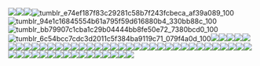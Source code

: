 ![](https://64.media.tumblr.com/8309858667ea46de530cc9dce35b850e/6a6f2dcb3aedc262-31/s100x200/5c05d01f3d72c1caad1546dd1f9049a46af48df0.gifv)![](https://64.media.tumblr.com/6831a3534015d718c03bc896935d17ba/6a6f2dcb3aedc262-2d/s100x200/e34803e0d8dbccc88425439a230a6176b69a7cbc.gifv)![](https://64.media.tumblr.com/7c1e8d3ca83c95e823d73df835e9946e/6a6f2dcb3aedc262-01/s100x200/5f59112dbbf4c51983059d3ae8196a5a4c2b6173.gifv)![tumblr_e74ef187f83c29281c58b7f243fcbeca_af39a089_100](https://github.com/user-attachments/assets/4c572d9a-fb4a-4ee3-a1bd-288962df00c5)![tumblr_94e1c16845554b61a795f59d616880b4_330bb88c_100](https://github.com/user-attachments/assets/4b981184-52c2-4b18-a949-9801fb86c4e8)![tumblr_bb79907c1cba1c29b04444bb8fe50e72_7380bcd0_100](https://github.com/user-attachments/assets/3a7b6676-2d4c-436e-9796-497754f6e55c)![tumblr_6c54bcc7cdc3d2011c5f384ba9119c71_079f4a0d_100](https://github.com/user-attachments/assets/ffcbcd79-44a6-428e-97a2-e179e6594c49)![](https://64.media.tumblr.com/9392818d0e62cbd50f15ec1a698c182a/0b35bb9647650202-7c/s100x200/7984a2653bf034dc27bcb328ac28916057ea8b8f.gifv)![](https://64.media.tumblr.com/d30418d1c37d8558e1bb8ec0dbea6bba/0b35bb9647650202-f0/s100x200/c75c9a050384d0c103be9cb76ea2eb1d44012a1e.pnj)![](https://64.media.tumblr.com/afddaba9773020ab7c8339aa2cb7c068/0b35bb9647650202-a2/s100x200/c97389f2b5e2cdcbe3b472f755d1d0e9b4232f73.gifv)![](https://64.media.tumblr.com/a41fca6ca167027686cf7906b6776bc2/0b35bb9647650202-55/s100x200/cd2fc2f82758c4b223100547e852bb5f0e5511d9.gifv)![](https://64.media.tumblr.com/f62b5d7bfc3c3e4bf4bb8c12f57f7813/0b35bb9647650202-53/s100x200/f9e22d03db9a8a260adafd5b34e4352c48dc0ca8.gifv)![](https://64.media.tumblr.com/d822b2b9f43f72bba0c90ac45298815f/db05d0327ea36415-63/s100x200/ec93310af8654c19a8321d8cddc4220c66ade3b2.pnj)![](https://64.media.tumblr.com/98114c3ce3ee19af8e66625141f56b13/1722c792cdb8ab55-38/s100x200/6a10f3ba76ba9f484d9fd3147221163a72bacfff.gifv)![](https://64.media.tumblr.com/5a48ab9ad4e0119ba29e6cbf1a40e668/af80e6e2ed7a9c08-15/s100x200/0b75bd38d67bd244297f443da05bc1c9f20d4dc2.pnj)![](https://64.media.tumblr.com/ef97e08089ebb2c448374657bb620f39/af80e6e2ed7a9c08-d3/s100x200/b12123d4d808994f3c9b043656700e834234544f.pnj)![](https://64.media.tumblr.com/3a0741b60bee67325bcf11bdecf12b5c/af80e6e2ed7a9c08-16/s100x200/a4a43654293ec4752c37cb5dbccf75cd921f3ac9.pnj)![](https://64.media.tumblr.com/b7844c6a34614700c5f09d24440e7d50/af80e6e2ed7a9c08-48/s100x200/b37bde409901210b7b714272360619c7203f30d2.pnj)![](https://64.media.tumblr.com/b261f7fae0b84958e89e63e17387572c/4ec521d84c14dfc1-fe/s100x200/16b6c5a7519c231195a05ddaae9f6820b5b8b95c.gifv)![](https://64.media.tumblr.com/a46f8131407f0059718db37faa853a8c/4ec521d84c14dfc1-82/s100x200/a8a199785ef03804d79e70bbe409028401c60c1e.gifv)![](https://64.media.tumblr.com/62672af90491ad9c5b11dc5ac5b43356/b7b112fa68e12955-90/s100x200/0d215a9e913de3c57cb937b7a1c629957581e956.gifv)![](https://64.media.tumblr.com/f2cab686bdb6a059650078d47a15343e/3f0edba32d2cfc14-95/s100x200/c159f3274e9b1d4d8a570d68407d6b03513aaf5f.gifv)![](https://64.media.tumblr.com/6ec8b1682763782dc3e6fbc71fd2c1d2/477cb05121cc24d8-4b/s100x200/ff08e825cb76b7a0aac7718ea76b38cf336c92c1.gifv)![](https://64.media.tumblr.com/91cf32733f9debd544510d690e226cc8/477cb05121cc24d8-33/s100x200/1a47f44a926a9d21f5570207b6787923e5e73a65.gifv)![](https://64.media.tumblr.com/355cad6c51de47ab7f27c36c838bdace/7f9e42b6559e3926-f7/s100x200/68645983872074966d033be47427300e1f5d6953.gifv)![](https://64.media.tumblr.com/c0f8a22fc02bf79636a7d6376afeebec/ec830c2873e0a670-f8/s100x200/cc6a24b9830b353ab9f5eb3e16e71c7d24af34ed.gifv)![](https://64.media.tumblr.com/688b3a744df2cf271c00b235521a7fc0/828bc025e247fab9-f0/s100x200/1cb90e221a1ee4eed24b99e8c729c7b34ed92c85.gifv)![](https://64.media.tumblr.com/36e5b35b87bab1b20fc505ee26c7c291/828bc025e247fab9-d9/s100x200/509c568de4e556ddf8bdaf74b1eeee1e03973a5a.pnj)![](https://64.media.tumblr.com/9dbc9d0eb929e3262e6452ab43570fd0/16f553eb51ea70c0-40/s100x200/5e08b0b99204e381374374a449cb0cf6634baddb.pnj)![](https://64.media.tumblr.com/4b0d4214f03d759a7a8142f88dc32adf/16f553eb51ea70c0-4d/s100x200/dc69127288b0bc984435a967f7296b095fbe1ee6.pnj)![](https://64.media.tumblr.com/6af29e1e77d76bdd5730432bd5fef5e2/13efa5f727578770-5e/s100x200/d20f4b4754e8146101200d83a390d899b0e6f90c.gifv)![](https://64.media.tumblr.com/bd663d1cd83206d12c181d8efca3d773/1565ca17f2057308-07/s100x200/3d10efcc1ed47258c906c1db87684c81181b1824.pnj)![](https://64.media.tumblr.com/9b707c566e9e22a4e43c67a8c4c95d08/1565ca17f2057308-fe/s100x200/3a88bbc66eac00516e01f1316ac4c136b9a474a0.pnj)![](https://64.media.tumblr.com/c697bd43ad6af3d1d53503d13b5ceb9f/d7748cdc31ad4550-d2/s100x200/87ed8e4cd2e1ccb90ea274ee333d7f5703e3ec56.gifv)![](https://64.media.tumblr.com/af38a90026e9d54fffbbd8ebb0819322/d7748cdc31ad4550-17/s100x200/46af373d189808a248c55bfefa0e3b0d2c93ad5c.gifv)![](https://64.media.tumblr.com/8d09c1fc37206bcf86b2ee530862fb81/7ee776a47de38779-b1/s100x200/2544fec4768473b3c131e944c30f765e056e2e2e.gifv)![](https://64.media.tumblr.com/9fdb180dde2152e2a3f8d65e9f787248/7ee776a47de38779-a5/s100x200/2e8cb109dbcba94fcb2bf064f5cf8156096a9192.gifv)![](https://64.media.tumblr.com/2c46782cd8b1deeb9de3ac1f095108f9/836b9b21a21367f0-a2/s100x200/bb632bfe40685c32c1e0d7a22d2cbd46a928d89a.gifv)![](https://64.media.tumblr.com/a1db71ae49f46c900fb8ad1c3f7d6b3d/367f67bd8107c99e-81/s100x200/2483c17b78c0759cc4b9f2ca3609b90c60321674.gifv)![](https://64.media.tumblr.com/eb650df0b7fcb0f905a57182414b7b8f/824d2bef1f4464fb-1e/s100x200/f24ff76a60f7766aed1b5923a0163ae3500a784d.gifv)![](https://64.media.tumblr.com/9b7b65ac90e0d725edc4225891055bd0/e30fa421359a5d97-76/s100x200/a4dfc10596f8a9068154b372700b1bd20badb3f6.pnj)![](https://64.media.tumblr.com/02415f11112db857953d8df9ce3ba305/64265d023f867fb6-61/s100x200/e13c3b34a42b7071bcbaafa0e63498b50a463fcf.pnj)![](https://64.media.tumblr.com/712cd32c1152c99d528f0fe3b5a4a1aa/c7376ab3eac68840-03/s100x200/57fe01841ff271b1a6f3f50719e1df6ba129056a.pnj)![](https://64.media.tumblr.com/b5622a2bb517182a40181e79238d1ed7/c7376ab3eac68840-83/s100x200/2426bd3ce3d68557539e35cb71f4a9e37a4232d1.pnj)![](https://64.media.tumblr.com/84a4825a49a1a2dce14b67c176f28777/b415327962db018a-2c/s100x200/0c32ca7784e1ef53eff4d1cd58da272a3fe2d849.gifv)![](https://64.media.tumblr.com/14c5b1ec36fa7281ad9ce9bfe6be361b/c0a341c23cad5899-21/s100x200/a55da2f808006ef5261a217b7d498b0a74ad22f5.pnj)![](https://64.media.tumblr.com/70eaec33eb765f15872ffcda9c34eb40/44ef4692ce77a4e0-8e/s250x400/bf8c0e7ff13fd3d365f0d4bf968712f25c4103c5.gifv)![](https://images-wixmp-ed30a86b8c4ca887773594c2.wixmp.com/f/822cc405-b3b5-4dca-8d21-876f068287e2/d86l4ml-237240bd-6cb5-4f42-bcfc-472d5f15dd45.png/v1/fill/w_99,h_56,q_80,strp/oc_x_canon_shipper_by_asahigirl_d86l4ml-fullview.jpg?token=eyJ0eXAiOiJKV1QiLCJhbGciOiJIUzI1NiJ9.eyJzdWIiOiJ1cm46YXBwOjdlMGQxODg5ODIyNjQzNzNhNWYwZDQxNWVhMGQyNmUwIiwiaXNzIjoidXJuOmFwcDo3ZTBkMTg4OTgyMjY0MzczYTVmMGQ0MTVlYTBkMjZlMCIsIm9iaiI6W1t7ImhlaWdodCI6Ijw9NTYiLCJwYXRoIjoiXC9mXC84MjJjYzQwNS1iM2I1LTRkY2EtOGQyMS04NzZmMDY4Mjg3ZTJcL2Q4Nmw0bWwtMjM3MjQwYmQtNmNiNS00ZjQyLWJjZmMtNDcyZDVmMTVkZDQ1LnBuZyIsIndpZHRoIjoiPD05OSJ9XV0sImF1ZCI6WyJ1cm46c2VydmljZTppbWFnZS5vcGVyYXRpb25zIl19._0eTE_wjvuhYVK_OmMHJGyOJXsu6mNqWmLS94GVit7c)![](https://images-wixmp-ed30a86b8c4ca887773594c2.wixmp.com/f/db747121-5db6-471b-9cc2-8159df3186d6/dg5i91r-6dfd94b6-9620-4c13-b253-a2b3e8ab2c2a.gif?token=eyJ0eXAiOiJKV1QiLCJhbGciOiJIUzI1NiJ9.eyJzdWIiOiJ1cm46YXBwOjdlMGQxODg5ODIyNjQzNzNhNWYwZDQxNWVhMGQyNmUwIiwiaXNzIjoidXJuOmFwcDo3ZTBkMTg4OTgyMjY0MzczYTVmMGQ0MTVlYTBkMjZlMCIsIm9iaiI6W1t7InBhdGgiOiJcL2ZcL2RiNzQ3MTIxLTVkYjYtNDcxYi05Y2MyLTgxNTlkZjMxODZkNlwvZGc1aTkxci02ZGZkOTRiNi05NjIwLTRjMTMtYjI1My1hMmIzZThhYjJjMmEuZ2lmIn1dXSwiYXVkIjpbInVybjpzZXJ2aWNlOmZpbGUuZG93bmxvYWQiXX0.npV5u6ODjZE2CjEThwlfRkToxGyWsVvFyTiptXiXrlQ)![](https://images-wixmp-ed30a86b8c4ca887773594c2.wixmp.com/f/db747121-5db6-471b-9cc2-8159df3186d6/dg3m6gm-4d88d59a-9995-4f92-9700-246468ea26b8.gif?token=eyJ0eXAiOiJKV1QiLCJhbGciOiJIUzI1NiJ9.eyJzdWIiOiJ1cm46YXBwOjdlMGQxODg5ODIyNjQzNzNhNWYwZDQxNWVhMGQyNmUwIiwiaXNzIjoidXJuOmFwcDo3ZTBkMTg4OTgyMjY0MzczYTVmMGQ0MTVlYTBkMjZlMCIsIm9iaiI6W1t7InBhdGgiOiJcL2ZcL2RiNzQ3MTIxLTVkYjYtNDcxYi05Y2MyLTgxNTlkZjMxODZkNlwvZGczbTZnbS00ZDg4ZDU5YS05OTk1LTRmOTItOTcwMC0yNDY0NjhlYTI2YjguZ2lmIn1dXSwiYXVkIjpbInVybjpzZXJ2aWNlOmZpbGUuZG93bmxvYWQiXX0.4GcisN-3gLYpkUe7x_qg_F_GJlfgq1gTkaw1MwPD-u0)![](https://images-wixmp-ed30a86b8c4ca887773594c2.wixmp.com/f/c5e1fc45-d597-4d37-9170-4e0bee4fe49f/d1hkxvp-dbe32337-dbd4-4a48-9d51-01fed8e56e2f.png?token=eyJ0eXAiOiJKV1QiLCJhbGciOiJIUzI1NiJ9.eyJzdWIiOiJ1cm46YXBwOjdlMGQxODg5ODIyNjQzNzNhNWYwZDQxNWVhMGQyNmUwIiwiaXNzIjoidXJuOmFwcDo3ZTBkMTg4OTgyMjY0MzczYTVmMGQ0MTVlYTBkMjZlMCIsIm9iaiI6W1t7InBhdGgiOiJcL2ZcL2M1ZTFmYzQ1LWQ1OTctNGQzNy05MTcwLTRlMGJlZTRmZTQ5ZlwvZDFoa3h2cC1kYmUzMjMzNy1kYmQ0LTRhNDgtOWQ1MS0wMWZlZDhlNTZlMmYucG5nIn1dXSwiYXVkIjpbInVybjpzZXJ2aWNlOmZpbGUuZG93bmxvYWQiXX0.cusPX2sBNfQY7YvoOrp7yhlR6yPpT6zX7YLyDiWokTE)![](https://images-wixmp-ed30a86b8c4ca887773594c2.wixmp.com/f/526a7678-cd83-42aa-b098-6096e283942a/dack0uf-0e464d29-230a-4d7b-8949-1f10344dce95.png?token=eyJ0eXAiOiJKV1QiLCJhbGciOiJIUzI1NiJ9.eyJzdWIiOiJ1cm46YXBwOjdlMGQxODg5ODIyNjQzNzNhNWYwZDQxNWVhMGQyNmUwIiwiaXNzIjoidXJuOmFwcDo3ZTBkMTg4OTgyMjY0MzczYTVmMGQ0MTVlYTBkMjZlMCIsIm9iaiI6W1t7InBhdGgiOiJcL2ZcLzUyNmE3Njc4LWNkODMtNDJhYS1iMDk4LTYwOTZlMjgzOTQyYVwvZGFjazB1Zi0wZTQ2NGQyOS0yMzBhLTRkN2ItODk0OS0xZjEwMzQ0ZGNlOTUucG5nIn1dXSwiYXVkIjpbInVybjpzZXJ2aWNlOmZpbGUuZG93bmxvYWQiXX0.ASlHpKq-2sP5paEH-Enjq5FYHrJOQcaLka23F0nIvGU)![](https://images-wixmp-ed30a86b8c4ca887773594c2.wixmp.com/f/f6849d7d-78c1-4a7f-a615-75916a26de8b/dacm1h2-3e6c5032-7793-494c-972a-951679d36ce2.png?token=eyJ0eXAiOiJKV1QiLCJhbGciOiJIUzI1NiJ9.eyJzdWIiOiJ1cm46YXBwOjdlMGQxODg5ODIyNjQzNzNhNWYwZDQxNWVhMGQyNmUwIiwiaXNzIjoidXJuOmFwcDo3ZTBkMTg4OTgyMjY0MzczYTVmMGQ0MTVlYTBkMjZlMCIsIm9iaiI6W1t7InBhdGgiOiJcL2ZcL2Y2ODQ5ZDdkLTc4YzEtNGE3Zi1hNjE1LTc1OTE2YTI2ZGU4YlwvZGFjbTFoMi0zZTZjNTAzMi03NzkzLTQ5NGMtOTcyYS05NTE2NzlkMzZjZTIucG5nIn1dXSwiYXVkIjpbInVybjpzZXJ2aWNlOmZpbGUuZG93bmxvYWQiXX0.RXcvTlCJdOpvc77Z912sctvHZBvCUNNTOpQ6jayYZRs)![](https://images-wixmp-ed30a86b8c4ca887773594c2.wixmp.com/f/5b5712f7-803b-4b98-ba97-749f1a107087/d9x2ekd-82d33ae1-0458-4beb-af1e-a81e2dc8edaa.gif?token=eyJ0eXAiOiJKV1QiLCJhbGciOiJIUzI1NiJ9.eyJzdWIiOiJ1cm46YXBwOjdlMGQxODg5ODIyNjQzNzNhNWYwZDQxNWVhMGQyNmUwIiwiaXNzIjoidXJuOmFwcDo3ZTBkMTg4OTgyMjY0MzczYTVmMGQ0MTVlYTBkMjZlMCIsIm9iaiI6W1t7InBhdGgiOiJcL2ZcLzViNTcxMmY3LTgwM2ItNGI5OC1iYTk3LTc0OWYxYTEwNzA4N1wvZDl4MmVrZC04MmQzM2FlMS0wNDU4LTRiZWItYWYxZS1hODFlMmRjOGVkYWEuZ2lmIn1dXSwiYXVkIjpbInVybjpzZXJ2aWNlOmZpbGUuZG93bmxvYWQiXX0.acXlebCkyvwElqOWcJnWXuwAoJuMV4z1oyyX-6sHf8g)![](https://images-wixmp-ed30a86b8c4ca887773594c2.wixmp.com/f/b7c85fee-302f-401d-acbd-f2943d9c9e95/d18yq4i-b6c2aae3-d1be-4e4e-8a7c-26226c6d50d7.gif?token=eyJ0eXAiOiJKV1QiLCJhbGciOiJIUzI1NiJ9.eyJzdWIiOiJ1cm46YXBwOjdlMGQxODg5ODIyNjQzNzNhNWYwZDQxNWVhMGQyNmUwIiwiaXNzIjoidXJuOmFwcDo3ZTBkMTg4OTgyMjY0MzczYTVmMGQ0MTVlYTBkMjZlMCIsIm9iaiI6W1t7InBhdGgiOiJcL2ZcL2I3Yzg1ZmVlLTMwMmYtNDAxZC1hY2JkLWYyOTQzZDljOWU5NVwvZDE4eXE0aS1iNmMyYWFlMy1kMWJlLTRlNGUtOGE3Yy0yNjIyNmM2ZDUwZDcuZ2lmIn1dXSwiYXVkIjpbInVybjpzZXJ2aWNlOmZpbGUuZG93bmxvYWQiXX0.U1H567oHfep46TJ0kZHU_pLpYVyLVlBf9zcpVSkAUR0)![](https://images-wixmp-ed30a86b8c4ca887773594c2.wixmp.com/f/f983145b-5a59-4ee3-bf1d-83a36da8e713/d3k44qu-e7d69d92-dd53-4a47-821c-d34c6edd3bcb.gif?token=eyJ0eXAiOiJKV1QiLCJhbGciOiJIUzI1NiJ9.eyJzdWIiOiJ1cm46YXBwOjdlMGQxODg5ODIyNjQzNzNhNWYwZDQxNWVhMGQyNmUwIiwiaXNzIjoidXJuOmFwcDo3ZTBkMTg4OTgyMjY0MzczYTVmMGQ0MTVlYTBkMjZlMCIsIm9iaiI6W1t7InBhdGgiOiJcL2ZcL2Y5ODMxNDViLTVhNTktNGVlMy1iZjFkLTgzYTM2ZGE4ZTcxM1wvZDNrNDRxdS1lN2Q2OWQ5Mi1kZDUzLTRhNDctODIxYy1kMzRjNmVkZDNiY2IuZ2lmIn1dXSwiYXVkIjpbInVybjpzZXJ2aWNlOmZpbGUuZG93bmxvYWQiXX0.RqYO6Xc0cuAmamX0ivBhcIP3J-xnbeWOTImX8uZRfZ4)![](https://images-wixmp-ed30a86b8c4ca887773594c2.wixmp.com/f/a391f76f-3501-4e36-b7b7-90578c6d6f00/d4fnxs8-ca94d3ff-991f-4a09-bf51-b484cf51435d.png?token=eyJ0eXAiOiJKV1QiLCJhbGciOiJIUzI1NiJ9.eyJzdWIiOiJ1cm46YXBwOjdlMGQxODg5ODIyNjQzNzNhNWYwZDQxNWVhMGQyNmUwIiwiaXNzIjoidXJuOmFwcDo3ZTBkMTg4OTgyMjY0MzczYTVmMGQ0MTVlYTBkMjZlMCIsIm9iaiI6W1t7InBhdGgiOiJcL2ZcL2EzOTFmNzZmLTM1MDEtNGUzNi1iN2I3LTkwNTc4YzZkNmYwMFwvZDRmbnhzOC1jYTk0ZDNmZi05OTFmLTRhMDktYmY1MS1iNDg0Y2Y1MTQzNWQucG5nIn1dXSwiYXVkIjpbInVybjpzZXJ2aWNlOmZpbGUuZG93bmxvYWQiXX0.jbkP_9tfRcfe5EJLB80I9ZjOxO06GRDj4fTUp-OxfSg)![](https://images-wixmp-ed30a86b8c4ca887773594c2.wixmp.com/f/b903a38c-7b31-4ecd-88fd-5ea45d99f861/d51suyn-ee48e344-fac8-4c6e-b5c4-621a7a9cebbc.png?token=eyJ0eXAiOiJKV1QiLCJhbGciOiJIUzI1NiJ9.eyJzdWIiOiJ1cm46YXBwOjdlMGQxODg5ODIyNjQzNzNhNWYwZDQxNWVhMGQyNmUwIiwiaXNzIjoidXJuOmFwcDo3ZTBkMTg4OTgyMjY0MzczYTVmMGQ0MTVlYTBkMjZlMCIsIm9iaiI6W1t7InBhdGgiOiJcL2ZcL2I5MDNhMzhjLTdiMzEtNGVjZC04OGZkLTVlYTQ1ZDk5Zjg2MVwvZDUxc3V5bi1lZTQ4ZTM0NC1mYWM4LTRjNmUtYjVjNC02MjFhN2E5Y2ViYmMucG5nIn1dXSwiYXVkIjpbInVybjpzZXJ2aWNlOmZpbGUuZG93bmxvYWQiXX0.L5Eoh4DhwEa_jLiQbBo2jo_mcMRyuXuptn6MPCnxQ4M)![](https://64.media.tumblr.com/baabff7bce6c45d646d940e87acc14d0/840c7653357b2e42-7e/s100x200/efbb71d4405b7ee8b107789bf3088e35deb3efee.pnj)









